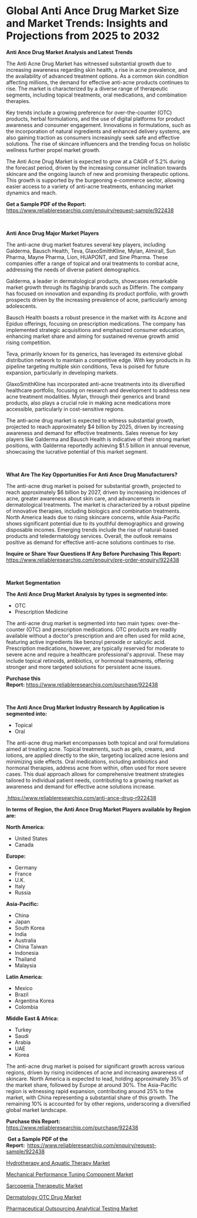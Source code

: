 <p><h1>Global Anti Ance Drug Market Size and Market Trends: Insights and Projections from 2025 to 2032</h1></p><p><strong>Anti Ance Drug Market Analysis and Latest Trends</strong></p>
<p><p>The Anti Acne Drug Market has witnessed substantial growth due to increasing awareness regarding skin health, a rise in acne prevalence, and the availability of advanced treatment options. As a common skin condition affecting millions, the demand for effective anti-acne products continues to rise. The market is characterized by a diverse range of therapeutic segments, including topical treatments, oral medications, and combination therapies.</p><p>Key trends include a growing preference for over-the-counter (OTC) products, herbal formulations, and the use of digital platforms for product awareness and consumer engagement. Innovations in formulations, such as the incorporation of natural ingredients and enhanced delivery systems, are also gaining traction as consumers increasingly seek safe and effective solutions. The rise of skincare influencers and the trending focus on holistic wellness further propel market growth.</p><p>The Anti Acne Drug Market is expected to grow at a CAGR of 5.2% during the forecast period, driven by the increasing consumer inclination towards skincare and the ongoing launch of new and promising therapeutic options. This growth is supported by the burgeoning e-commerce sector, allowing easier access to a variety of anti-acne treatments, enhancing market dynamics and reach.</p></p>
<p><strong>Get a Sample PDF of the Report:&nbsp;</strong> <a href="https://www.reliableresearchiq.com/enquiry/request-sample/922438?utm_campaign=1137&utm_medium=2&utm_source=Github&utm_content=ia&utm_term=07032025&utm_id=anti-ance-drug">https://www.reliableresearchiq.com/enquiry/request-sample/922438</a></p>
<p>&nbsp;</p>
<p><strong>Anti Ance Drug Major Market Players</strong></p>
<p><p>The anti-acne drug market features several key players, including Galderma, Bausch Health, Teva, GlaxoSmithKline, Mylan, Almirall, Sun Pharma, Mayne Pharma, Lion, HUAPONT, and Sine Pharma. These companies offer a range of topical and oral treatments to combat acne, addressing the needs of diverse patient demographics.</p><p>Galderma, a leader in dermatological products, showcases remarkable market growth through its flagship brands such as Differin. The company has focused on innovation and expanding its product portfolio, with growth prospects driven by the increasing prevalence of acne, particularly among adolescents.</p><p>Bausch Health boasts a robust presence in the market with its Aczone and Epiduo offerings, focusing on prescription medications. The company has implemented strategic acquisitions and emphasized consumer education, enhancing market share and aiming for sustained revenue growth amid rising competition.</p><p>Teva, primarily known for its generics, has leveraged its extensive global distribution network to maintain a competitive edge. With key products in its pipeline targeting multiple skin conditions, Teva is poised for future expansion, particularly in developing markets.</p><p>GlaxoSmithKline has incorporated anti-acne treatments into its diversified healthcare portfolio, focusing on research and development to address new acne treatment modalities. Mylan, through their generics and brand products, also plays a crucial role in making acne medications more accessible, particularly in cost-sensitive regions.</p><p>The anti-acne drug market is expected to witness substantial growth, projected to reach approximately $4 billion by 2025, driven by increasing awareness and demand for effective treatments. Sales revenue for key players like Galderma and Bausch Health is indicative of their strong market positions, with Galderma reportedly achieving $1.5 billion in annual revenue, showcasing the lucrative potential of this market segment.</p></p>
<p>&nbsp;</p>
<p><strong>What Are The Key Opportunities For Anti Ance Drug Manufacturers?</strong></p>
<p><p>The anti-acne drug market is poised for substantial growth, projected to reach approximately $6 billion by 2027, driven by increasing incidences of acne, greater awareness about skin care, and advancements in dermatological treatments. The market is characterized by a robust pipeline of innovative therapies, including biologics and combination treatments. North America leads due to rising skincare concerns, while Asia-Pacific shows significant potential due to its youthful demographics and growing disposable incomes. Emerging trends include the rise of natural-based products and teledermatology services. Overall, the outlook remains positive as demand for effective anti-acne solutions continues to rise.</p></p>
<p><strong>Inquire or Share Your Questions If Any Before Purchasing This Report:</strong> <a href="https://www.reliableresearchiq.com/enquiry/pre-order-enquiry/922438?utm_campaign=1137&utm_medium=2&utm_source=Github&utm_content=ia&utm_term=07032025&utm_id=anti-ance-drug">https://www.reliableresearchiq.com/enquiry/pre-order-enquiry/922438</a></p>
<p>&nbsp;</p>
<p><strong>Market Segmentation</strong></p>
<p><strong>The Anti Ance Drug Market Analysis by types is segmented into:</strong></p>
<p><ul><li>OTC</li><li>Prescription Medicine</li></ul></p>
<p><p>The anti-acne drug market is segmented into two main types: over-the-counter (OTC) and prescription medications. OTC products are readily available without a doctor's prescription and are often used for mild acne, featuring active ingredients like benzoyl peroxide or salicylic acid. Prescription medications, however, are typically reserved for moderate to severe acne and require a healthcare professional's approval. These may include topical retinoids, antibiotics, or hormonal treatments, offering stronger and more targeted solutions for persistent acne issues.</p></p>
<p><strong>Purchase this Report:&nbsp;</strong><a href="https://www.reliableresearchiq.com/purchase/922438?utm_campaign=1137&utm_medium=2&utm_source=Github&utm_content=ia&utm_term=07032025&utm_id=anti-ance-drug">https://www.reliableresearchiq.com/purchase/922438</a></p>
<p>&nbsp;</p>
<p><strong>The Anti Ance Drug Market Industry Research by Application is segmented into:</strong></p>
<p><ul><li>Topical</li><li>Oral</li></ul></p>
<p><p>The anti-acne drug market encompasses both topical and oral formulations aimed at treating acne. Topical treatments, such as gels, creams, and lotions, are applied directly to the skin, targeting localized acne lesions and minimizing side effects. Oral medications, including antibiotics and hormonal therapies, address acne from within, often used for more severe cases. This dual approach allows for comprehensive treatment strategies tailored to individual patient needs, contributing to a growing market as awareness and demand for effective acne solutions increase.</p></p>
<p><a href="https://www.reliableresearchiq.com/anti-ance-drug-r922438?utm_campaign=1137&utm_medium=2&utm_source=Github&utm_content=ia&utm_term=07032025&utm_id=anti-ance-drug">&nbsp;https://www.reliableresearchiq.com/anti-ance-drug-r922438</a></p>
<p><strong>In terms of Region, the Anti Ance Drug Market Players available by Region are:</strong></p>
<p>
    <p> <strong> North America: </strong>
        <ul>
            <li>United States</li>
            <li>Canada</li>
        </ul>
        </p> 
    <p> <strong> Europe: </strong>
        <ul>
            <li>Germany</li>
            <li>France</li>
            <li>U.K.</li>
            <li>Italy</li>
            <li>Russia</li>
        </ul>
        </p> 
    <p> <strong> Asia-Pacific: </strong>
        <ul>
            <li>China</li>
            <li>Japan</li>
            <li>South Korea</li>
            <li>India</li>
            <li>Australia</li>
            <li>China Taiwan</li>
            <li>Indonesia</li>
            <li>Thailand</li>
            <li>Malaysia</li>
        </ul>
        </p> 
    <p> <strong> Latin America: </strong>
        <ul>
            <li>Mexico</li>
            <li>Brazil</li>
            <li>Argentina Korea</li>
            <li>Colombia</li>
        </ul>
        </p> 
    <p> <strong> Middle East & Africa: </strong>
        <ul>
            <li>Turkey</li>
            <li>Saudi</li>
            <li>Arabia</li>
            <li>UAE</li>
            <li>Korea</li>
        </ul>
    </p>
    </p>
<p><p>The anti-acne drug market is poised for significant growth across various regions, driven by rising incidences of acne and increasing awareness of skincare. North America is expected to lead, holding approximately 35% of the market share, followed by Europe at around 30%. The Asia-Pacific region is witnessing rapid expansion, contributing around 25% to the market, with China representing a substantial share of this growth. The remaining 10% is accounted for by other regions, underscoring a diversified global market landscape.</p></p>
<p><strong>Purchase this Report: </strong><a href="https://www.reliableresearchiq.com/purchase/922438?utm_campaign=1137&utm_medium=2&utm_source=Github&utm_content=ia&utm_term=07032025&utm_id=anti-ance-drug">https://www.reliableresearchiq.com/purchase/922438</a></p>
<p>&nbsp;<strong>Get a Sample PDF of the Report:&nbsp;&nbsp;</strong><a href="https://www.reliableresearchiq.com/enquiry/request-sample/922438?utm_campaign=1137&utm_medium=2&utm_source=Github&utm_content=ia&utm_term=07032025&utm_id=anti-ance-drug">https://www.reliableresearchiq.com/enquiry/request-sample/922438</a></p>
<p><strong></strong></p>
<p><p><a href="https://github.com/roehrtizonov/Market-Research-Report-List-1/blob/main/hydrotherapy-and-aquatic-therapy-market.md?utm_campaign=1137&utm_medium=2&utm_source=Github&utm_content=ia&utm_term=07032025&utm_id=anti-ance-drug">Hydrotherapy and Aquatic Therapy Market</a></p><p><a href="https://github.com/altafvaraswj/Market-Research-Report-List-1/blob/main/mechanical-performance-tuning-component-market.md?utm_campaign=1137&utm_medium=2&utm_source=Github&utm_content=ia&utm_term=07032025&utm_id=anti-ance-drug">Mechanical Performance Tuning Component Market</a></p><p><a href="https://github.com/rutupueyed/Market-Research-Report-List-1/blob/main/sarcopenia-therapeutic-market.md?utm_campaign=1137&utm_medium=2&utm_source=Github&utm_content=ia&utm_term=07032025&utm_id=anti-ance-drug">Sarcopenia Therapeutic Market</a></p><p><a href="https://github.com/hurstsaqibyl/Market-Research-Report-List-1/blob/main/dermatology-otc-drug-market.md?utm_campaign=1137&utm_medium=2&utm_source=Github&utm_content=ia&utm_term=07032025&utm_id=anti-ance-drug">Dermatology OTC Drug Market</a></p><p><a href="https://github.com/paullsiskec4/Market-Research-Report-List-1/blob/main/pharmaceutical-outsourcing-analytical-testing-market.md?utm_campaign=1137&utm_medium=2&utm_source=Github&utm_content=ia&utm_term=07032025&utm_id=anti-ance-drug">Pharmaceutical Outsourcing Analytical Testing Market</a></p></p>